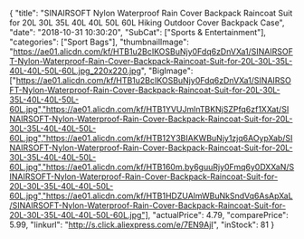 {
	"title": "SINAIRSOFT Nylon Waterproof Rain Cover Backpack Raincoat Suit for 20L 30L 35L 40L 40L 50L 60L Hiking Outdoor Cover Backpack Case",
	"date": "2018-10-31 10:30:20",
	"SubCat": ["Sports & Entertainment"],
	"categories": ["Sport Bags"],
	"thumbnailImage": "https://ae01.alicdn.com/kf/HTB1u2BcIKOSBuNjy0Fdq6zDnVXa1/SINAIRSOFT-Nylon-Waterproof-Rain-Cover-Backpack-Raincoat-Suit-for-20L-30L-35L-40L-40L-50L-60L.jpg_220x220.jpg",
	"BigImage": ["https://ae01.alicdn.com/kf/HTB1u2BcIKOSBuNjy0Fdq6zDnVXa1/SINAIRSOFT-Nylon-Waterproof-Rain-Cover-Backpack-Raincoat-Suit-for-20L-30L-35L-40L-40L-50L-60L.jpg","https://ae01.alicdn.com/kf/HTB1YVUJmlnTBKNjSZPfq6zf1XXat/SINAIRSOFT-Nylon-Waterproof-Rain-Cover-Backpack-Raincoat-Suit-for-20L-30L-35L-40L-40L-50L-60L.jpg","https://ae01.alicdn.com/kf/HTB12Y3BIAKWBuNjy1zjq6AOypXab/SINAIRSOFT-Nylon-Waterproof-Rain-Cover-Backpack-Raincoat-Suit-for-20L-30L-35L-40L-40L-50L-60L.jpg","https://ae01.alicdn.com/kf/HTB160m.by6guuRjy0Fmq6y0DXXaN/SINAIRSOFT-Nylon-Waterproof-Rain-Cover-Backpack-Raincoat-Suit-for-20L-30L-35L-40L-40L-50L-60L.jpg","https://ae01.alicdn.com/kf/HTB1HDZUAlmWBuNkSndVq6AsApXaL/SINAIRSOFT-Nylon-Waterproof-Rain-Cover-Backpack-Raincoat-Suit-for-20L-30L-35L-40L-40L-50L-60L.jpg"],
	"actualPrice": 4.79,
	"comparePrice": 5.99,
	"linkurl": "http://s.click.aliexpress.com/e/7EN9AjI",
	"inStock": 81
}
